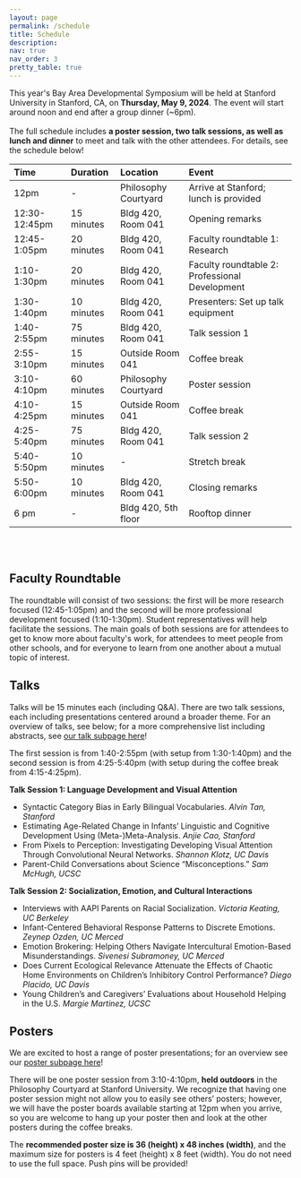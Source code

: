 ```yaml
---
layout: page
permalink: /schedule
title: Schedule
description: 
nav: true
nav_order: 3
pretty_table: true
---
```


This year's Bay Area Developmental Symposium will be held at Stanford University in Stanford, CA, on <b>Thursday, May 9, 2024</b>. The event will start around noon and end after a group dinner (~6pm).
<br><br>
The full schedule includes <b>a poster session, two talk sessions, as well as lunch and dinner</b> to meet and talk with the other attendees. For details, see the schedule below!

| Time | Duration | Location | Event |
| :----------- | :----------- | :----------- | :----------- |
| 12pm             |   -              |   Philosophy Courtyard  |Arrive at Stanford; lunch is provided |
| 12:30-12:45pm    |   15 minutes     |   Bldg 420, Room 041    |Opening remarks|
| 12:45-1:05pm     |   20 minutes     |   Bldg 420, Room 041    |Faculty roundtable 1: Research |
| 1:10-1:30pm      |   20 minutes     |   Bldg 420, Room 041    |Faculty roundtable 2: Professional Development |
| 1:30-1:40pm      |   10 minutes     |   Bldg 420, Room 041    |Presenters: Set up talk equipment |
| 1:40-2:55pm      |   75 minutes     |   Bldg 420, Room 041    |Talk session 1|
| 2:55-3:10pm      |   15 minutes     |   Outside Room 041      |Coffee break|
| 3:10-4:10pm      |   60 minutes     |   Philosophy Courtyard  |Poster session|
| 4:10-4:25pm      |   15 minutes     |   Outside Room 041      |Coffee break|
| 4:25-5:40pm      |   75 minutes     |   Bldg 420, Room 041    |Talk session 2|
| 5:40-5:50pm      |   10 minutes     |   -                     |Stretch break|
| 5:50-6:00pm      |   10 minutes     |   Bldg 420, Room 041    |Closing remarks|
| 6 pm             |   -              |   Bldg 420, 5th floor   |Rooftop dinner|

<br><br>

<h2>Faculty Roundtable</h2>

The roundtable will consist of two sessions: the first will be more research focused (12:45-1:05pm) and the second will be more professional development focused (1:10-1:30pm). Student representatives will help facilitate the sessions. The main goals of both sessions are for attendees to get to know more about faculty's work, for attendees to meet people from other schools, and for everyone to learn from one another about a mutual topic of interest.

<h2>Talks</h2>

Talks will be 15 minutes each (including Q&A). There are two talk sessions, each including presentations centered around a broader theme. For an overview of talks, see below; for a more comprehensive list including abstracts, see <a href="https://bayareadevosymposium.github.io/bayareadevosymposium/talks" target="_blank">our talk subpage here</a>!

The first session is from 1:40-2:55pm (with setup from 1:30-1:40pm) and the second session is from 4:25-5:40pm (with setup during the coffee break from 4:15-4:25pm). 

<b>Talk Session 1: Language Development and Visual Attention</b>
<ul>
    <li>Syntactic Category Bias in Early Bilingual Vocabularies. <em>Alvin Tan, Stanford</em></li>
    <li>Estimating Age-Related Change in Infants’ Linguistic and Cognitive Development Using (Meta-)Meta-Analysis. <em>Anjie Cao, Stanford</em></li>
    <li>From Pixels to Perception: Investigating Developing Visual Attention Through Convolutional Neural Networks. <em>Shannon Klotz, UC Davis</em></li>
    <li>Parent-Child Conversations about Science “Misconceptions.” <em>Sam McHugh, UCSC</em></li>
</ul>

<b>Talk Session 2: Socialization, Emotion, and Cultural Interactions</b>
<ul>
    <li>Interviews with AAPI Parents on Racial Socialization. <em>Victoria Keating, UC Berkeley</em></li>
    <li>Infant-Centered Behavioral Response Patterns to Discrete Emotions. <em>Zeynep Ozden, UC Merced</em></li>
    <li>Emotion Brokering: Helping Others Navigate Intercultural Emotion-Based Misunderstandings. <em>Sivenesi Subramoney, UC Merced</em></li>
    <li>Does Current Ecological Relevance Attenuate the Effects of Chaotic Home Environments on Children’s Inhibitory Control Performance? <em>Diego Placido, UC Davis</em></li>
    <li>Young Children’s and Caregivers’ Evaluations about Household Helping in the U.S. <em>Margie Martinez, UCSC</em></li>
</ul>

<h2>Posters</h2>
We are excited to host a range of poster presentations; for an overview see our <a href="https://bayareadevosymposium.github.io/bayareadevosymposium/posters" target="_blank">poster subpage here</a>!

There will be one poster session from 3:10-4:10pm, <b>held outdoors</b> in the Philosophy Courtyard at Stanford University. We recognize that having one poster session might not allow you to easily see others’ posters; however, we will have the poster boards available starting at 12pm when you arrive, so you are welcome to hang up your poster then and look at the other posters during the coffee breaks.
 
The <b>recommended poster size is 36 (height) x 48 inches (width)</b>, and the maximum size for posters is 4 feet (height) x 8 feet (width). You do not need to use the full space. Push pins will be provided!